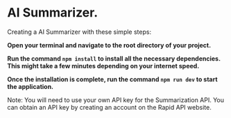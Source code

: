 #  AI Summarizer.

Creating a AI Summarizer with these simple steps:

**Open your terminal and navigate to the root directory of your project.**

**Run the command `npm install` to install all the necessary dependencies. This might take a few minutes depending on your internet speed.**

 **Once the installation is complete, run the command `npm run dev` to start the application.**

Note: You will need to use your own API key for the Summarization API. You can obtain an API key by creating an account on the Rapid API website.
